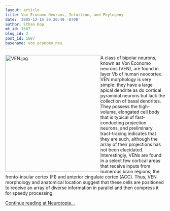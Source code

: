 ```yaml
---
layout: article
title: Von Economo Neurons, Intuition, and Phylogeny
date: '2005-12-15 20:20:49 -0700'
author: Ethan Rop
mt_id: 1687
blog_id: 2
post_id: 1687
basename: von_economo_neu
---
```

[<img src="{{ site.baseurl }}/uploads/2006/VEN-thumb.jpg" alt="VEN.jpg" width="300" height="367" style="float:left;" />](/uploads/2006/VEN.jpg)
A class of bipolar neurons, known as Von Economo neurons (VEN), are found in layer Vb of human neocortex.  VEN morphology is very simple: they have a large apical dendrite as do cortical pyramidal neurons but lack the collection of basal dendrites.  They possess the high-volume, elongated cell body that is typical of fast-conducting projection neurons, and preliminary tract-tracing indicates that they are such, although the array of their projections has not been elucidated. Interestingly, VENs are found in a select few cortical areas that receive inputs from numerous brain regions; the fronto-insular cortex (FI) and anterior cingulate cortex (ACC).  Thus, VEN morphology and anatomical location suggest that these cells are positioned to receive an array of diverse information in parallel and then compress it for speedy processing.  

[Continue reading at Neurotopia...](http://neurotransponder.blogspot.com/2005/12/von-economo-neurons-intuition-and.html)
